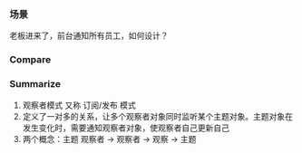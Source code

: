 ### 场景
老板进来了，前台通知所有员工，如何设计？

### Compare


### Summarize
1. 观察者模式 又称 订阅/发布 模式
2. 定义了一对多的关系，让多个观察者对象同时监听某个主题对象。主题对象在发生变化时，需要通知观察者对象，使观察者自己更新自己
3. 两个概念：主题 观察者 -> 观察者 -> 观察 -> 主题